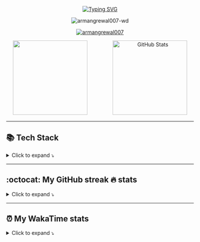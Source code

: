 <!--
**ArmanGrewal007/ArmanGrewal007** is a ✨ _special_ ✨ repository because its `README.md` (this file) appears on your GitHub profile.

Here are some ideas to get you started:

- 🔭 I’m currently working on ...
- 🌱 I’m currently learning ...
- 👯 I’m looking to collaborate on ...
- 🤔 I’m looking for help with ...
- 💬 Ask me about ...
- 📫 How to reach me: ...
- 😄 Pronouns: ...
- ⚡ Fun fact: ...
-->


<!-- ***WANDERING IN MY METAPHYSICAL REALM...🚶‍♂️*** -->


<!-- Typing - https://github.com/DenverCoder1/readme-typing-svg 
      DEMO site - https://readme-typing-svg.demolab.com/demo/ -->
<p align="center">
<a href="https://git.io/typing-svg"><img src="https://readme-typing-svg.demolab.com?font=Fira+Code&pause=1000&color=F7A30F&center=true&vCenter=true&random=false&width=435&lines=Hi+there!;+%E0%A8%B8%E0%A8%A4%E0%A8%BF+%E0%A8%B8%E0%A9%8D%E0%A8%B0%E0%A9%80+%E0%A8%85%E0%A8%95%E0%A8%BE%E0%A8%B2+%E0%A5%A4" alt="Typing SVG" /></a>
</p>

<p float="left" align="center"> 
<!-- Profile view counter - https://github.com/antonkomarev/github-profile-views-counter -->
<img src="https://komarev.com/ghpvc/?username=armangrewal007-wd&label=Profile%20views&color=green&style=flat" alt="armangrewal007-wd" /> 

<!-- Leetcode problems solved, rating  - https://leetcode-badge.vercel.app/
      Leetcode contest rating and quantile 
<a href="https://leetcode.com/armancode4u/"> <img src="https://img.shields.io/badge/dynamic/json?style=flat&labelColor=black&color=%23ffa116&label=Rating&query=ratingQuantile&url=https%3A%2F%2Fbadge.xyli.tech/%2Fapi%2Fusers%2Farmancode4u&logo=leetcode&logoColor=yellow)"> </a> -->

</p>

<!-- <p align="center"><img height="250"   src="ucwl5 2.jpeg">  </p> -->

<!-- github profile trophy - https://github.com/ryo-ma/github-profile-trophy -->
<p float="left" align="center"> <a href="https://github.com/ryo-ma/github-profile-trophy"><img src="https://github-profile-trophy.vercel.app/?username=armangrewal007&theme=onedark&column=-1&margin-w=15&margin-h=15" alt="armangrewal007" /></a> </p>

<!-- Stats - https://github.com/anuraghazra/github-readme-stats 
      (GitHub Stats, Customizing repo and gist cards, Top languages, WakaCard) 
      github-readme-stats-git-master-armangrewal007s-projects.vercel.app is my personal deployment to also show private stats-->
      
<p align="center">
<img height="200" src="https://github-readme-stats.vercel.app/api?username=armangrewal007&theme=github_dark_dimmed&count_private=true&include_all_commits=true" />
<img height="200" hspace="30"/>
<img height="200"  src="https://github-readme-stats.vercel.app/api/top-langs?username=armangrewal007&layout=compact&theme=github_dark_dimmed&langs_count=10" alt="GitHub Stats">
</p>

-----------------
## 📚 Tech Stack
<!-- Dev Icons - https://github.com/devicons/devicon/ -->
<details> <summary> Click to expand ⤵️ </summary>
<br>
<table align="center" style="background-color: white;">
      <tr align="center">
            <td colspan="5"> <b>Programming/Scripting languages</b> 
                 <br><br> <img src="https://skillicons.dev/icons?i=python,bash,cpp,c,cs,java,html,css,js">
      </tr>
      <tr align="center"> 
            <td><b>Frontend technologies</b><br><br><img src="https://skillicons.dev/icons?i=bootstrap,jquery,vue,express"></td>
            <td><b>Web frameworks</b><br><br> <img src="https://skillicons.dev/icons?i=django,flask,rails,nodejs,deno"></td>
            <td> <b>Databases</b><br><br> <img src="https://skillicons.dev/icons?i=mysql,sqlite,mongodb,redis"></td>
            <td> <b>Cloud Storage</b><br><br><img src="https://skillicons.dev/icons?i=aws"></td>
      </tr>
      <tr align="center"> 
            <td> <b>Data Analysis tools</b><br><br> <img src="https://skillicons.dev/icons?i="> </td>
            <td> <b>Machine Learning</b><br><br><img src="https://skillicons.dev/icons?i=tensorflow,pytorch"> </td>
            <td> <b>DevOps</b><br><br><img src="https://skillicons.dev/icons?i=jenkins,docker"></td>
            <td> <b>Operating systems</b><br><br> <img src="https://skillicons.dev/icons?i=linux"></td>
      </tr>
      <tr align="center">
            <td> <b>Monitoring</b><br><br> <img src="https://skillicons.dev/icons?i=kafka,postman"></td>
            <td> <b>Version control</b><br><br> <img src="https://skillicons.dev/icons?i=git"></td>
            <td> <b>Graphic designing</b><br><br><img src="https://skillicons.dev/icons?i=blender"> </td>
            <td> <b>Game development</b><br><br><img src="https://skillicons.dev/icons?i=unity"> </td>
      </tr>
</table>
</details>

--------------------
## :octocat: My GitHub streak 🔥 stats
<details> <summary> Click to expand ⤵️ </summary>
<p float="left" align="center">
      <!-- Streak stats - https://github.com/DenverCoder1/github-readme-streak-stats
      DEMO site - https://streak-stats.demolab.com/demo/ -->
<a href="https://git.io/streak-stats"><img src="https://streak-stats.demolab.com?user=ArmanGrewal007&theme=one-dark-pro&hide_border=true&card_width=300" alt="GitHub Streak" /></a>
<!-- <img height="200" hspace="5"/> -->
</p>

<!-- github activity graph - https://github.com/Ashutosh00710/github-readme-activity-graph -->
<img src = "https://github-readme-activity-graph.vercel.app/graph?username=armangrewal007&theme=merko"/>

</details>
<!-- HUGE COLLECTION OF METRICS   https://github.com/lowlighter/metrics -->

------------------------
## ⏰ My WakaTime stats 
<details> <summary> Click to expand ⤵️ </summary>
<p float="left" align="center">
      <!-- time spend coding on wakatime -->
<a href="https://wakatime.com/@018bec3c-339f-4acb-98b2-41aa9598b087"><img src="https://wakatime.com/badge/user/018bec3c-339f-4acb-98b2-41aa9598b087.svg" alt="Total time coded since Nov 20 2023" /></a>
</p>

<!-- wakatime stats -->
<img src="https://github-readme-stats-git-master-armangrewal007s-projects.vercel.app/api/wakatime?username=armangrewal007&theme=github_dark_dimmed&layout=compact">


</details>

<!-- PRE MADE readme.md https://rahuldkjain.github.io/gh-profile-readme-generator/ 

<h1 align="center">Hi 👋, I'm Arman Grewal</h1>
<p align="left"> <img src="https://komarev.com/ghpvc/?username=armangrewal007&label=Profile%20views&color=0e75b6&style=flat" alt="armangrewal007" /> </p>

<p align="left"> <a href="https://github.com/ryo-ma/github-profile-trophy"><img src="https://github-profile-trophy.vercel.app/?username=armangrewal007" alt="armangrewal007" /></a> </p>

<p align="left"> <a href="https://twitter.com/" target="blank"><img src="https://img.shields.io/twitter/follow/?logo=twitter&style=for-the-badge" alt="" /></a> </p>

<h3 align="left">Connect with me:</h3>
<p align="left">
<a href="https://linkedin.com/in/armangrewal007" target="blank"><img align="center" src="https://raw.githubusercontent.com/rahuldkjain/github-profile-readme-generator/master/src/images/icons/Social/linked-in-alt.svg" alt="armangrewal007" height="30" width="40" /></a>
<a href="https://kaggle.com/armangrewal007" target="blank"><img align="center" src="https://raw.githubusercontent.com/rahuldkjain/github-profile-readme-generator/master/src/images/icons/Social/kaggle.svg" alt="armangrewal007" height="30" width="40" /></a>
<a href="https://instagram.com/arman.singh.grewal" target="blank"><img align="center" src="https://raw.githubusercontent.com/rahuldkjain/github-profile-readme-generator/master/src/images/icons/Social/instagram.svg" alt="arman.singh.grewal" height="30" width="40" /></a>
<a href="https://www.hackerrank.com/armansinghgrewal" target="blank"><img align="center" src="https://raw.githubusercontent.com/rahuldkjain/github-profile-readme-generator/master/src/images/icons/Social/hackerrank.svg" alt="armansinghgrewal" height="30" width="40" /></a>
<a href="https://www.leetcode.com/armancode4u" target="blank"><img align="center" src="https://raw.githubusercontent.com/rahuldkjain/github-profile-readme-generator/master/src/images/icons/Social/leet-code.svg" alt="armancode4u" height="30" width="40" /></a>
</p>

<h3 align="left">Languages and Tools:</h3>
<p align="left"> 
<a href="https://aws.amazon.com" target="_blank" rel="noreferrer"> 
<img src="https://raw.githubusercontent.com/devicons/devicon/master/icons/amazonwebservices/amazonwebservices-original-wordmark.svg" alt="aws" width="40" height="40"/> </a> 
<a href="https://www.gnu.org/software/bash/" target="_blank" rel="noreferrer"> 
<img src="https://www.vectorlogo.zone/logos/gnu_bash/gnu_bash-icon.svg" alt="bash" width="40" height="40"/> </a> 
<a href="https://getbootstrap.com" target="_blank" rel="noreferrer"> 
<img src="https://raw.githubusercontent.com/devicons/devicon/master/icons/bootstrap/bootstrap-plain-wordmark.svg" alt="bootstrap" width="40" height="40"/> </a> <a href="https://www.cprogramming.com/" target="_blank" rel="noreferrer"> <img src="https://raw.githubusercontent.com/devicons/devicon/master/icons/c/c-original.svg" alt="c" width="40" height="40"/> </a> <a href="https://www.w3schools.com/cpp/" target="_blank" rel="noreferrer"> <img src="https://raw.githubusercontent.com/devicons/devicon/master/icons/cplusplus/cplusplus-original.svg" alt="cplusplus" width="40" height="40"/> </a> <a href="https://www.w3schools.com/css/" target="_blank" rel="noreferrer"> <img src="https://raw.githubusercontent.com/devicons/devicon/master/icons/css3/css3-original-wordmark.svg" alt="css3" width="40" height="40"/> </a> <a href="https://www.djangoproject.com/" target="_blank" rel="noreferrer"> <img src="https://cdn.worldvectorlogo.com/logos/django.svg" alt="django" width="40" height="40"/> </a> <a href="https://www.docker.com/" target="_blank" rel="noreferrer"> <img src="https://raw.githubusercontent.com/devicons/devicon/master/icons/docker/docker-original-wordmark.svg" alt="docker" width="40" height="40"/> </a> <a href="https://www.elastic.co" target="_blank" rel="noreferrer"> <img src="https://www.vectorlogo.zone/logos/elastic/elastic-icon.svg" alt="elasticsearch" width="40" height="40"/> </a> <a href="https://flask.palletsprojects.com/" target="_blank" rel="noreferrer"> <img src="https://www.vectorlogo.zone/logos/pocoo_flask/pocoo_flask-icon.svg" alt="flask" width="40" height="40"/> </a> <a href="https://git-scm.com/" target="_blank" rel="noreferrer"> <img src="https://www.vectorlogo.zone/logos/git-scm/git-scm-icon.svg" alt="git" width="40" height="40"/> </a> <a href="https://grafana.com" target="_blank" rel="noreferrer"> <img src="https://www.vectorlogo.zone/logos/grafana/grafana-icon.svg" alt="grafana" width="40" height="40"/> </a> <a href="https://www.java.com" target="_blank" rel="noreferrer"> <img src="https://raw.githubusercontent.com/devicons/devicon/master/icons/java/java-original.svg" alt="java" width="40" height="40"/> </a> <a href="https://developer.mozilla.org/en-US/docs/Web/JavaScript" target="_blank" rel="noreferrer"> <img src="https://raw.githubusercontent.com/devicons/devicon/master/icons/javascript/javascript-original.svg" alt="javascript" width="40" height="40"/> </a> <a href="https://www.jenkins.io" target="_blank" rel="noreferrer"> <img src="https://www.vectorlogo.zone/logos/jenkins/jenkins-icon.svg" alt="jenkins" width="40" height="40"/> </a> <a href="https://kafka.apache.org/" target="_blank" rel="noreferrer"> <img src="https://www.vectorlogo.zone/logos/apache_kafka/apache_kafka-icon.svg" alt="kafka" width="40" height="40"/> </a> <a href="https://www.elastic.co/kibana" target="_blank" rel="noreferrer"> <img src="https://www.vectorlogo.zone/logos/elasticco_kibana/elasticco_kibana-icon.svg" alt="kibana" width="40" height="40"/> </a> <a href="https://www.linux.org/" target="_blank" rel="noreferrer"> <img src="https://raw.githubusercontent.com/devicons/devicon/master/icons/linux/linux-original.svg" alt="linux" width="40" height="40"/> </a> <a href="https://www.mongodb.com/" target="_blank" rel="noreferrer"> <img src="https://raw.githubusercontent.com/devicons/devicon/master/icons/mongodb/mongodb-original-wordmark.svg" alt="mongodb" width="40" height="40"/> </a> <a href="https://www.microsoft.com/en-us/sql-server" target="_blank" rel="noreferrer"> <img src="https://www.svgrepo.com/show/303229/microsoft-sql-server-logo.svg" alt="mssql" width="40" height="40"/> </a> <a href="https://www.mysql.com/" target="_blank" rel="noreferrer"> <img src="https://raw.githubusercontent.com/devicons/devicon/master/icons/mysql/mysql-original-wordmark.svg" alt="mysql" width="40" height="40"/> </a> <a href="https://nodejs.org" target="_blank" rel="noreferrer"> <img src="https://raw.githubusercontent.com/devicons/devicon/master/icons/nodejs/nodejs-original-wordmark.svg" alt="nodejs" width="40" height="40"/> </a> <a href="https://opencv.org/" target="_blank" rel="noreferrer"> <img src="https://www.vectorlogo.zone/logos/opencv/opencv-icon.svg" alt="opencv" width="40" height="40"/> </a> <a href="https://www.oracle.com/" target="_blank" rel="noreferrer"> <img src="https://raw.githubusercontent.com/devicons/devicon/master/icons/oracle/oracle-original.svg" alt="oracle" width="40" height="40"/> </a> <a href="https://pandas.pydata.org/" target="_blank" rel="noreferrer"> <img src="https://raw.githubusercontent.com/devicons/devicon/2ae2a900d2f041da66e950e4d48052658d850630/icons/pandas/pandas-original.svg" alt="pandas" width="40" height="40"/> </a> <a href="https://www.postgresql.org" target="_blank" rel="noreferrer"> <img src="https://raw.githubusercontent.com/devicons/devicon/master/icons/postgresql/postgresql-original-wordmark.svg" alt="postgresql" width="40" height="40"/> </a> <a href="https://postman.com" target="_blank" rel="noreferrer"> <img src="https://www.vectorlogo.zone/logos/getpostman/getpostman-icon.svg" alt="postman" width="40" height="40"/> </a> <a href="https://www.python.org" target="_blank" rel="noreferrer"> <img src="https://raw.githubusercontent.com/devicons/devicon/master/icons/python/python-original.svg" alt="python" width="40" height="40"/> </a> <a href="https://pytorch.org/" target="_blank" rel="noreferrer"> <img src="https://www.vectorlogo.zone/logos/pytorch/pytorch-icon.svg" alt="pytorch" width="40" height="40"/> </a> <a href="https://rubyonrails.org" target="_blank" rel="noreferrer"> <img src="https://raw.githubusercontent.com/devicons/devicon/master/icons/rails/rails-original-wordmark.svg" alt="rails" width="40" height="40"/> </a> <a href="https://redis.io" target="_blank" rel="noreferrer"> <img src="https://raw.githubusercontent.com/devicons/devicon/master/icons/redis/redis-original-wordmark.svg" alt="redis" width="40" height="40"/> </a> <a href="https://www.ruby-lang.org/en/" target="_blank" rel="noreferrer"> <img src="https://raw.githubusercontent.com/devicons/devicon/master/icons/ruby/ruby-original.svg" alt="ruby" width="40" height="40"/> </a> <a href="https://scikit-learn.org/" target="_blank" rel="noreferrer"> <img src="https://upload.wikimedia.org/wikipedia/commons/0/05/Scikit_learn_logo_small.svg" alt="scikit_learn" width="40" height="40"/> </a> <a href="https://seaborn.pydata.org/" target="_blank" rel="noreferrer"> <img src="https://seaborn.pydata.org/_images/logo-mark-lightbg.svg" alt="seaborn" width="40" height="40"/> </a> <a href="https://tailwindcss.com/" target="_blank" rel="noreferrer"> <img src="https://www.vectorlogo.zone/logos/tailwindcss/tailwindcss-icon.svg" alt="tailwind" width="40" height="40"/> </a> <a href="https://www.tensorflow.org" target="_blank" rel="noreferrer"> <img src="https://www.vectorlogo.zone/logos/tensorflow/tensorflow-icon.svg" alt="tensorflow" width="40" height="40"/> </a> <a href="https://unity.com/" target="_blank" rel="noreferrer"> <img src="https://www.vectorlogo.zone/logos/unity3d/unity3d-icon.svg" alt="unity" width="40" height="40"/> </a> <a href="https://vuejs.org/" target="_blank" rel="noreferrer"> <img src="https://raw.githubusercontent.com/devicons/devicon/master/icons/vuejs/vuejs-original-wordmark.svg" alt="vuejs" width="40" height="40"/> </a> </p>

<p><img align="left" src="https://github-readme-stats.vercel.app/api/top-langs?username=armangrewal007&show_icons=true&locale=en&layout=compact" alt="armangrewal007" /></p>

<p>&nbsp;<img align="center" src="https://github-readme-stats.vercel.app/api?username=armangrewal007&show_icons=true&locale=en" alt="armangrewal007" /></p>

<p><img align="center" src="https://github-readme-streak-stats.herokuapp.com/?user=armangrewal007&" alt="armangrewal007" /></p>

-->
